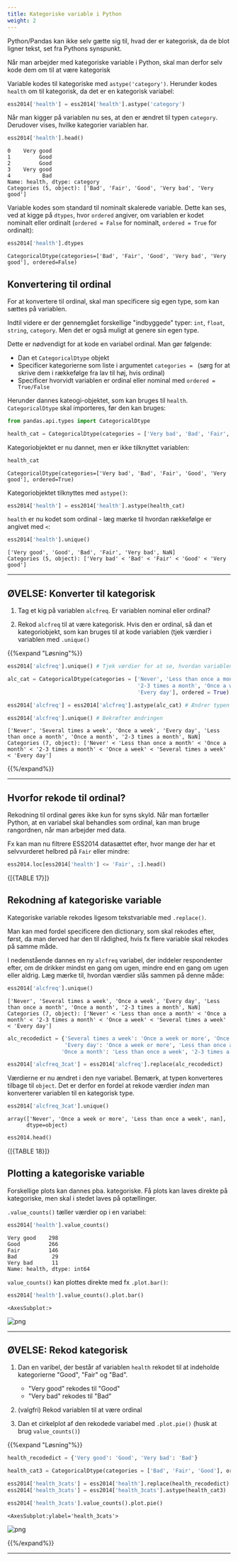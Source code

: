 ```yaml
---
title: Kategoriske variable i Python
weight: 2
---
```

Python/Pandas kan ikke selv gætte sig til, hvad der er kategorisk, da de blot ligner tekst, set fra Pythons synspunkt.

Når man arbejder med kategoriske variable i Python, skal man derfor selv kode dem om til at være kategorisk

Variable kodes til kategoriske med `astype('category')`. Herunder kodes `health` om til kategorisk, da det er en kategorisk variabel:


```python
ess2014['health'] = ess2014['health'].astype('category')
```

Når man kigger på variablen nu ses, at den er ændret til typen `category`. Derudover vises, hvilke kategorier variablen har.


```python
ess2014['health'].head()
```




    0    Very good
    1         Good
    2         Good
    3    Very good
    4          Bad
    Name: health, dtype: category
    Categories (5, object): ['Bad', 'Fair', 'Good', 'Very bad', 'Very good']



Variable kodes som standard til nominalt skalerede variable. Dette kan ses, ved at kigge på `dtypes`, hvor `ordered` angiver, om variablen er kodet nominalt eller ordinalt (`ordered = False` for nominalt, `ordered = True` for ordinalt):


```python
ess2014['health'].dtypes
```




    CategoricalDtype(categories=['Bad', 'Fair', 'Good', 'Very bad', 'Very good'], ordered=False)



## Konvertering til ordinal

For at konvertere til ordinal, skal man specificere sig egen type, som kan sættes på variablen.

Indtil videre er der gennemgået forskellige "indbyggede" typer: `int`, `float`, `string`, `category`. Men det er også muligt at genere sin egen type.

Dette er nødvendigt for at kode en variabel ordinal. Man gør følgende:

- Dan et `CategoricalDtype` objekt
- Specificer kategorierne som liste i argumentet `categories = ` (sørg for at skrive dem i rækkefølge fra lav til høj, hvis ordinal)
- Specificer hvorvidt variablen er ordinal eller nominal med `ordered = True/False`

Herunder dannes kateogi-objektet, som kan bruges til `health`. `CategoricalDtype` skal importeres, før den kan bruges:


```python
from pandas.api.types import CategoricalDtype

health_cat = CategoricalDtype(categories = ['Very bad', 'Bad', 'Fair', 'Good', 'Very good'], ordered = True)
```

Kategoriobjektet er nu dannet, men er ikke tilknyttet variablen:


```python
health_cat
```




    CategoricalDtype(categories=['Very bad', 'Bad', 'Fair', 'Good', 'Very good'], ordered=True)



Kategoriobjektet tilknyttes med `astype()`:


```python
ess2014['health'] = ess2014['health'].astype(health_cat)
```

`health` er nu kodet som ordinal - læg mærke til hvordan rækkefølge er angivet med `<`:


```python
ess2014['health'].unique()
```




    ['Very good', 'Good', 'Bad', 'Fair', 'Very bad', NaN]
    Categories (5, object): ['Very bad' < 'Bad' < 'Fair' < 'Good' < 'Very good']



---

## ØVELSE: Konverter til kategorisk

1. Tag et kig på variablen `alcfreq`. Er variablen nominal eller ordinal?

2. Rekod `alcfreq` til at være kategorisk. Hvis den er ordinal, så dan et kategoriobjekt, som kan bruges til at kode variablen (tjek værdier i variablen med `.unique()`

{{%expand "Løsning"%}}


```python
ess2014['alcfreq'].unique() # Tjek værdier for at se, hvordan variablen er kodet (ordinalt)

alc_cat = CategoricalDtype(categories = ['Never', 'Less than once a month', 'Once a month',   # Danner kategoriobjekt
                                         '2-3 times a month', 'Once a week', 'Several times a week', 
                                         'Every day'], ordered = True)

ess2014['alcfreq'] = ess2014['alcfreq'].astype(alc_cat) # Ændrer typen

ess2014['alcfreq'].unique() # Bekræfter ændringen
```




    ['Never', 'Several times a week', 'Once a week', 'Every day', 'Less than once a month', 'Once a month', '2-3 times a month', NaN]
    Categories (7, object): ['Never' < 'Less than once a month' < 'Once a month' < '2-3 times a month' < 'Once a week' < 'Several times a week' < 'Every day']



{{%/expand%}}

---


## Hvorfor rekode til ordinal?

Rekodning til ordinal gøres ikke kun for syns skyld. Når man fortæller Python, at en variabel skal behandles som ordinal, kan man bruge rangordnen, når man arbejder med data.

Fx kan man nu filtrere ESS2014 datasættet efter, hvor mange der har et selvvurderet helbred på `Fair` eller mindre:


```python
ess2014.loc[ess2014['health'] <= 'Fair', :].head()
```



{[{TABLE 17}]}


## Rekodning af kategoriske variable

Kategoriske variable rekodes ligesom tekstvariable med `.replace()`.

Man kan med fordel specificere den dictionary, som skal rekodes efter, først, da man derved har den til rådighed, hvis fx flere variable skal rekodes på samme måde.

I nedenstående dannes en ny `alcfreq` variabel, der inddeler respondenter efter, om de drikker mindst en gang om ugen, mindre end en gang om ugen eller aldrig. Læg mærke til, hvordan værdier slås sammen på denne måde:


```python
ess2014['alcfreq'].unique()
```




    ['Never', 'Several times a week', 'Once a week', 'Every day', 'Less than once a month', 'Once a month', '2-3 times a month', NaN]
    Categories (7, object): ['Never' < 'Less than once a month' < 'Once a month' < '2-3 times a month' < 'Once a week' < 'Several times a week' < 'Every day']




```python
alc_recodedict = {'Several times a week': 'Once a week or more', 'Once a week': 'Once a week or more', 
                  'Every day': 'Once a week or more', 'Less than once a month': 'Less than once a week', 
                 'Once a month': 'Less than once a week', '2-3 times a month': 'Less than once a week'}

ess2014['alcfreq_3cat'] = ess2014['alcfreq'].replace(alc_recodedict)
```

Værdierne er nu ændret i den nye variabel. Bemærk, at typen konverteres tilbage til `object`. Det er derfor en fordel at rekode værdier *inden* man konverterer variablen til en kategorisk type.


```python
ess2014['alcfreq_3cat'].unique()
```




    array(['Never', 'Once a week or more', 'Less than once a week', nan],
          dtype=object)




```python
ess2014.head()
```



{[{TABLE 18}]}


## Plotting a kategoriske variable

Forskellige plots kan dannes pba. kategoriske. Få plots kan laves direkte på kategoriske, men skal i stedet laves på optællinger.

`.value_counts()` tæller værdier op i en variabel:


```python
ess2014['health'].value_counts()
```




    Very good    298
    Good         266
    Fair         146
    Bad           29
    Very bad      11
    Name: health, dtype: int64



`value_counts()` kan plottes direkte med fx `.plot.bar()`:


```python
ess2014['health'].value_counts().plot.bar()
```




    <AxesSubplot:>




![png](/output_209_1.png)


---

## ØVELSE: Rekod kategorisk

1. Dan en varibel, der består af variablen `health` rekodet til at indeholde kategorierne "Good", "Fair" og "Bad".
    - "Very good" rekodes til "Good"
    - "Very bad" rekodes til "Bad"

2. (valgfri) Rekod variablen til at være ordinal

3. Dan et cirkelplot af den rekodede variabel med `.plot.pie()` (husk at brug `value_counts()`)

{{%expand "Løsning"%}}



```python
health_recodedict = {'Very good': 'Good', 'Very bad': 'Bad'}

health_cat3 = CategoricalDtype(categories = ['Bad', 'Fair', 'Good'], ordered = True)

ess2014['health_3cats'] = ess2014['health'].replace(health_recodedict)
ess2014['health_3cats'] = ess2014['health_3cats'].astype(health_cat3)

ess2014['health_3cats'].value_counts().plot.pie()
```




    <AxesSubplot:ylabel='health_3cats'>




![png](/output_211_1.png)


{{%/expand%}}

---